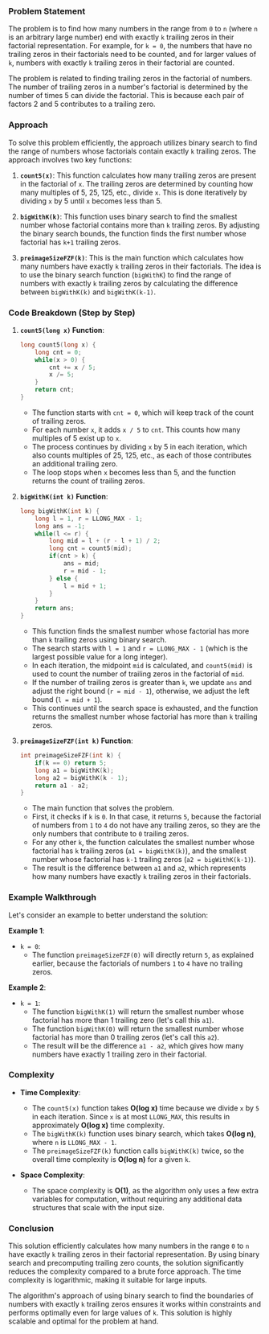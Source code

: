 ### Problem Statement
The problem is to find how many numbers in the range from `0` to `n` (where `n` is an arbitrary large number) end with exactly `k` trailing zeros in their factorial representation. For example, for `k = 0`, the numbers that have no trailing zeros in their factorials need to be counted, and for larger values of `k`, numbers with exactly `k` trailing zeros in their factorial are counted.

The problem is related to finding trailing zeros in the factorial of numbers. The number of trailing zeros in a number's factorial is determined by the number of times 5 can divide the factorial. This is because each pair of factors 2 and 5 contributes to a trailing zero.

### Approach
To solve this problem efficiently, the approach utilizes binary search to find the range of numbers whose factorials contain exactly `k` trailing zeros. The approach involves two key functions:

1. **`count5(x)`**: This function calculates how many trailing zeros are present in the factorial of `x`. The trailing zeros are determined by counting how many multiples of 5, 25, 125, etc., divide `x`. This is done iteratively by dividing `x` by 5 until `x` becomes less than 5.

2. **`bigWithK(k)`**: This function uses binary search to find the smallest number whose factorial contains more than `k` trailing zeros. By adjusting the binary search bounds, the function finds the first number whose factorial has `k+1` trailing zeros.

3. **`preimageSizeFZF(k)`**: This is the main function which calculates how many numbers have exactly `k` trailing zeros in their factorials. The idea is to use the binary search function (`bigWithK`) to find the range of numbers with exactly `k` trailing zeros by calculating the difference between `bigWithK(k)` and `bigWithK(k-1)`.

### Code Breakdown (Step by Step)

1. **`count5(long x)` Function**:
   ```cpp
   long count5(long x) {
       long cnt = 0;
       while(x > 0) {
           cnt += x / 5;
           x /= 5;
       }
       return cnt;
   }
   ```
   - The function starts with `cnt = 0`, which will keep track of the count of trailing zeros.
   - For each number `x`, it adds `x / 5` to `cnt`. This counts how many multiples of 5 exist up to `x`. 
   - The process continues by dividing `x` by 5 in each iteration, which also counts multiples of 25, 125, etc., as each of those contributes an additional trailing zero.
   - The loop stops when `x` becomes less than 5, and the function returns the count of trailing zeros.

2. **`bigWithK(int k)` Function**:
   ```cpp
   long bigWithK(int k) {
       long l = 1, r = LLONG_MAX - 1;
       long ans = -1;
       while(l <= r) {
           long mid = l + (r - l + 1) / 2;
           long cnt = count5(mid);
           if(cnt > k) {
               ans = mid;
               r = mid - 1;
           } else {
               l = mid + 1;
           }
       }
       return ans;
   }
   ```
   - This function finds the smallest number whose factorial has more than `k` trailing zeros using binary search.
   - The search starts with `l = 1` and `r = LLONG_MAX - 1` (which is the largest possible value for a long integer).
   - In each iteration, the midpoint `mid` is calculated, and `count5(mid)` is used to count the number of trailing zeros in the factorial of `mid`.
   - If the number of trailing zeros is greater than `k`, we update `ans` and adjust the right bound (`r = mid - 1`), otherwise, we adjust the left bound (`l = mid + 1`).
   - This continues until the search space is exhausted, and the function returns the smallest number whose factorial has more than `k` trailing zeros.

3. **`preimageSizeFZF(int k)` Function**:
   ```cpp
   int preimageSizeFZF(int k) {
       if(k == 0) return 5;
       long a1 = bigWithK(k);
       long a2 = bigWithK(k - 1);        
       return a1 - a2;
   }
   ```
   - The main function that solves the problem.
   - First, it checks if `k` is `0`. In that case, it returns `5`, because the factorial of numbers from `1` to `4` do not have any trailing zeros, so they are the only numbers that contribute to `0` trailing zeros.
   - For any other `k`, the function calculates the smallest number whose factorial has `k` trailing zeros (`a1 = bigWithK(k)`), and the smallest number whose factorial has `k-1` trailing zeros (`a2 = bigWithK(k-1)`).
   - The result is the difference between `a1` and `a2`, which represents how many numbers have exactly `k` trailing zeros in their factorials.

### Example Walkthrough

Let's consider an example to better understand the solution:

**Example 1**:
- `k = 0`:
   - The function `preimageSizeFZF(0)` will directly return `5`, as explained earlier, because the factorials of numbers `1` to `4` have no trailing zeros.

**Example 2**:
- `k = 1`:
   - The function `bigWithK(1)` will return the smallest number whose factorial has more than 1 trailing zero (let's call this `a1`).
   - The function `bigWithK(0)` will return the smallest number whose factorial has more than 0 trailing zeros (let's call this `a2`).
   - The result will be the difference `a1 - a2`, which gives how many numbers have exactly 1 trailing zero in their factorial.

### Complexity

- **Time Complexity**:
   - The `count5(x)` function takes **O(log x)** time because we divide `x` by `5` in each iteration. Since `x` is at most `LLONG_MAX`, this results in approximately **O(log x)** time complexity.
   - The `bigWithK(k)` function uses binary search, which takes **O(log n)**, where `n` is `LLONG_MAX - 1`.
   - The `preimageSizeFZF(k)` function calls `bigWithK(k)` twice, so the overall time complexity is **O(log n)** for a given `k`.

- **Space Complexity**:
   - The space complexity is **O(1)**, as the algorithm only uses a few extra variables for computation, without requiring any additional data structures that scale with the input size.

### Conclusion

This solution efficiently calculates how many numbers in the range `0` to `n` have exactly `k` trailing zeros in their factorial representation. By using binary search and precomputing trailing zero counts, the solution significantly reduces the complexity compared to a brute force approach. The time complexity is logarithmic, making it suitable for large inputs.

The algorithm's approach of using binary search to find the boundaries of numbers with exactly `k` trailing zeros ensures it works within constraints and performs optimally even for large values of `k`. This solution is highly scalable and optimal for the problem at hand.